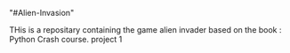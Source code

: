 "#Alien-Invasion" 

THis is a repositary containing the game alien invader based on the book : Python Crash course. project 1


